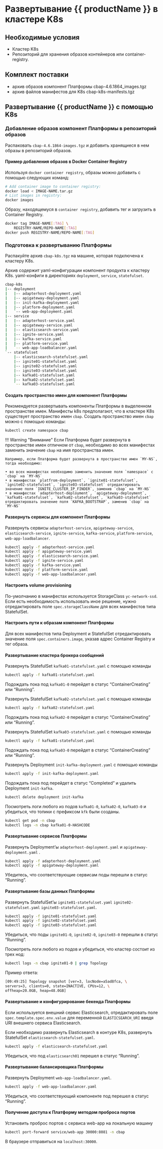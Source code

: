 # Развертывание {{ productName }} в кластере K8s

## Необходимые условия

- Кластер K8s
- Репозиторий для хранения образов контейнеров или container-registry.

## Комплект поставки

- архив образов компонент Платформы cbap-4.6.1864_images.tgz
- архив файлов манифестов для K8s cbap-k8s-manifests.tgz

## Развертывание {{ productName }} с помощью K8s

### Добавление образов компонент Платформы в репозиторий образов

Распаковать `cbap-4.6.1864-images.tgz` и добавить хранящиеся в нем образы в репозиторий образов.

#### Пример добавления образов в Docker Container Registry

Используя `docker container registry`, образы можно добавить с помощью следующих команд:

```bash
# Add container image to container registry:
docker load < IMAGE-NAME.tar.gz
# List images in registry:
docker images
```

Образy, находящемуся в `container registry`, добавить тег и загрузить в Container Registry.

```bash
docker tag IMAGE-NAME[:TAG] \
    REGISTRY-NAME/REPO-NAME[:TAG]
docker push REGISTRY-NAME/REPO-NAME[:TAG]
```

### Подготовка к развертыванию Платформы

Распакуйте архив `cbap-k8s.tgz` на машине, которая подключена к кластеру K8s.

Архив содержит yaml-конфигурации компонент продукта к кластеру K8s. yaml-конфиги в директориях `deployment`, `service`, `statefulset`.

```bash
cbap-k8s
|-- deployment
|   |-- adapterhost-deployment.yaml
|   |-- apigateway-deployment.yaml
|   |-- init-kafka-deployment.yaml
|   |-- platform-deployment.yaml
|   `-- web-app-deployment.yaml
|-- service
|   |-- adapterhost-service.yaml
|   |-- apigateway-service.yaml
|   |-- elasticsearch-service.yaml
|   |-- ignite-service.yaml
|   |-- kafka-service.yaml
|   |-- platform-service.yaml
|   `-- web-app-loadbalancer.yaml
`-- statefulset
    |-- elasticsearch-statefulset.yaml
    |-- ignite01-statefulset.yaml
    |-- ignite02-statefulset.yaml
    |-- ignite03-statefulset.yaml
    |-- kafka01-statefulset.yaml
    |-- kafka02-statefulset.yaml
    `-- kafka03-statefulset.yaml

```

#### Создать пространство имен для компонент Платформы

Рекомендуется развертывать компоненты Платформы в выделенном пространстве имен. Манифесты k8s предполагают, что в кластере K8s существует пространство имен `cbap`. Создать пространство имен `cbap` можно с помощью команды:

```bash
kubectl create namespace cbap
```

!!! Warning "Внимание"
    Если Платформа будет развернута в пространстве имен отличном от `cbap`, необходимо во всех манифестах заменить значение `cbap` на имя пространства имен.

    Например, если Платформа будет развернута в пространстве имен `MY-NS`, тогда необходимо:

    • во всех манифестах необходимо заменить значение поля `namespace` с `cbap` на `MY-NS`
    • в манифестах `platfrom-deployment`, `ignite01-statefulset`, `ignite02-statefulset`, `ignite03-statefulset` отредактировать значение поля `IGNITE_CLUSTER_IP_FINDER`, заменив `cbap` на `MY-NS`
    • в манифестах `adapterhost-deployment`, `apigateway-deployment`, `kafka01-statefulset`, `kafka02-statefulset`, `kafka03-statefulset` отредактировать значение поля `KAFKA_BOOTSTRAP`, заменив `cbap` на `MY-NS`

#### Развернуть сервисы для компонент Платформы

Развернуть сервисы `adapterhost-service`, `apigateway-service`, `elasticsearch-service`, `ignite-service`, `kafka-service`, `platform-service`, `web-app-loadbalancer`.

```bash
kubectl apply -f adapterhost-service.yaml
kubectl apply -f apigateway-service.yaml
kubectl apply -f elasticsearch-service.yaml
kubectl apply -f ignite-service.yaml
kubectl apply -f kafka-service.yaml
kubectl apply -f platform-service.yaml
kubectl apply -f web-app-loadbalancer.yaml
```

#### Настроить volume provisioning

По-умолчанию в манифестах используется StorageClass `yc-network-ssd`. Если есть необходимость использовать иное решение, нужно отредактировать поле `spec.storageClassName` для всех манифестов типа StatefulSet.

#### Настроить пути к образам компонент Платформы

Для всех манифестов типа Deployment и StatefulSet отредактировать значение поля `spec.containers.image`, указав адрес Container Registry и тег образа.

#### Развертывание кластера брокера сообщений

Развернуть StatefulSet `kafka01-statefulset.yaml` с помощью команды

```bash
kubectl apply -f kafka01-statefulset.yaml
```

Подождать пока под `kafka01-0` перейдет в статус “ContainerCreating” или “Running”.

Развернуть StatefulSet `kafka02-statefulset.yaml` с помощью команды

```bash
kubectl apply -f kafka02-statefulset.yaml
```

Подождать пока под `kafka02-0` перейдет в статус “ContainerCreating” или “Running”.

Развернуть StatefulSet `kafka03-statefulset.yaml` с помощью команды

```bash
kubectl apply -f kafka01-statefulset.yaml
```

Подождать пока под `kafka03-0` перейдет в статус “ContainerCreating” или “Running”.

Развернуть Deployment `init-kafka-deployment.yaml` с помощью команды

```bash
kubectl apply -f init-kafka-deployment.yaml
```

Подождать пока под перейдет в статус “Completed” и удалить Deployment `init-kafka`.

```bash
kubectl delete deployment init-kafka
```

Посмотреть логи любого из подов `kafka01-0`, `kafka02-0`, `kafka03-0` и убедиться, что топики с префиксом `kfk` были созданы.

```bash
kubectl get pod -n cbap
kubectl logs -n cbap kafka01-0-HASHCODE
```

#### Развертывание сервисов Платформы

Развернуть Deployment’ы `adapterhost-deployment.yaml` и `apigateway-deployment.yaml` .

```bash
kubectl apply -f adapterhost-deployment.yaml
kubectl apply -f apigateway-deployment.yaml
```

Убедитесь, что соответствующие сервисам поды перешли в статус “Running”.

#### Развертывание базы данных Платформы

Развернуть StatefulSet’ы `ignite01-statefulset.yaml` `ignite02-statefulset.yaml` `ignite03-statefulset.yaml`.

```bash
kubectl apply -f ignite01-statefulset.yaml
kubectl apply -f ignite02-statefulset.yaml
kubectl apply -f ignite03-statefulset.yaml
```

Убедиться, что поды `ignite01-0`, `ignite02-0`, `ignite03-0` перешли в статус “Running”.

Посмотреть логи любого из подов и убедиться, что кластер состоит из трех нод:

```bash
kubectl logs -n cbap ignite01-0 | grep Topology
```

Пример ответа:

```bash
[09:49:25] Topology snapshot [ver=3, locNode=a5ad8fca, \
servers=3, clients=0, state=INACTIVE, CPUs=12, \
offheap=20.0GB, heap=48.0GB]
```

#### Развертывание и конфигурирование бекенда Платформы

Если используется внешний сервис Elasticsearch, отредактировать поле `spec.template.spec.env.value` для переменной `ELASTICSEARCH_URI` введя URI внешнего сервиса Elasticsearch.

Если необходимо развернуть Elasticsearch в контуре K8s, развернуть StatefulSet `elasticsearch-statefulset.yaml`.

```bash
kubectl apply -f elasticsearch-statefulset.yaml
```

Убедиться, что под `elasticsearch01` перешeл в статус “Running”.

#### Развертывание балансировщика Платформы

Развернуть Deployment `web-app-loadbalancer.yaml`.

```bash
kubectl apply -f web-app-loadbalancer.yaml
```

Убедиться, что соответствующий компоненте под перешел в статус “Running”.

#### Получение доступа к Платформу методом проброса портов

Установить проброс портов с сервиса web-app на локальную машину

```bash
kubectl port-forward service/web-app 30000:8081 -n cbap
```

В браузере отправиться на `localhost:30000`.